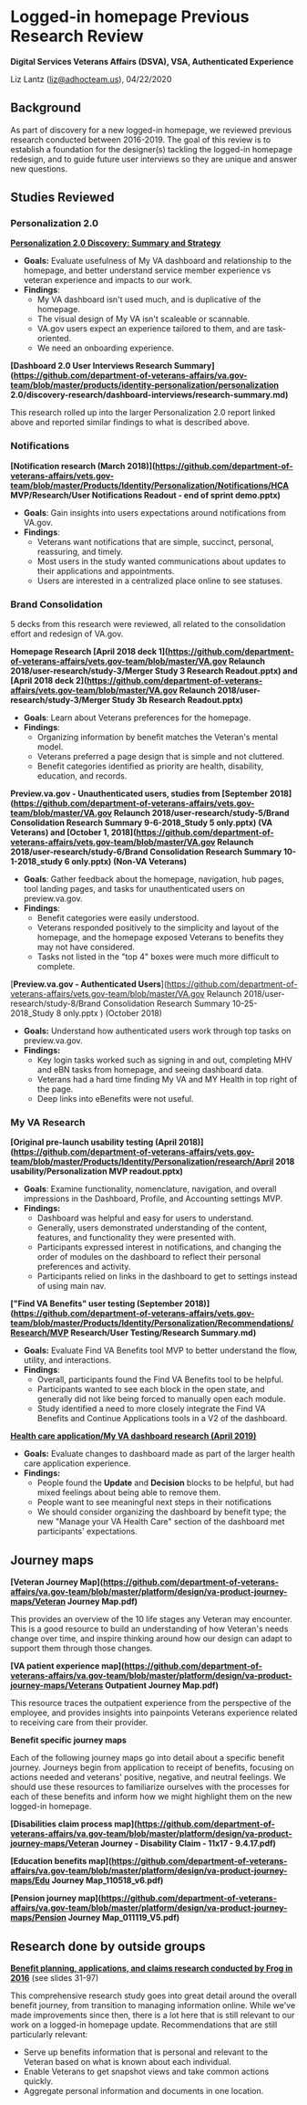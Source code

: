 # Logged-in homepage Previous Research Review

**Digital Services Veterans Affairs (DSVA), VSA, Authenticated Experience**

Liz Lantz (liz@adhocteam.us), 04/22/2020

## Background

As part of discovery for a new logged-in homepage, we reviewed previous research conducted between 2016-2019. The goal of this review is to establish a foundation for the designer(s) tackling the logged-in homepage redesign, and to guide future user interviews so they are unique and answer new questions.

## Studies Reviewed

### Personalization 2.0

**[Personalization 2.0 Discovery: Summary and Strategy](https://github.com/department-of-veterans-affairs/va.gov-team/blob/master/products/identity-personalization/personalization%202.0/discovery-research/README.md)**

- **Goals:** Evaluate usefulness of My VA dashboard and relationship to the homepage, and better understand service member experience vs veteran experience and impacts to our work.
- **Findings**:
  - My VA dashboard isn't used much, and is duplicative of the homepage.  
  - The visual design of My VA isn't scaleable or scannable.  
  - VA.gov users expect an experience tailored to them, and are task-oriented.
  - We need an onboarding experience.

**[Dashboard 2.0 User Interviews Research Summary](https://github.com/department-of-veterans-affairs/va.gov-team/blob/master/products/identity-personalization/personalization 2.0/discovery-research/dashboard-interviews/research-summary.md)**

This research rolled up into the larger Personalization 2.0 report linked above and reported similar findings to what is described above.

### Notifications

**[Notification research (March 2018)](https://github.com/department-of-veterans-affairs/vets.gov-team/blob/master/Products/Identity/Personalization/Notifications/HCA MVP/Research/User Notifications Readout - end of sprint demo.pptx)**

- **Goals**: Gain insights into users expectations around notifications from VA.gov.
- **Findings**:
  - Veterans want notifications that are simple, succinct, personal, reassuring, and timely.
  - Most users in the study wanted communications about updates to their applications and appointments.
  - Users are interested in a centralized place online to see statuses.

### Brand Consolidation

5 decks from this research were reviewed, all related to the consolidation effort and redesign of VA.gov.

**Homepage Research [April 2018 deck 1](https://github.com/department-of-veterans-affairs/vets.gov-team/blob/master/VA.gov Relaunch 2018/user-research/study-3/Merger Study 3 Research Readout.pptx) and [April 2018 deck 2](https://github.com/department-of-veterans-affairs/vets.gov-team/blob/master/VA.gov Relaunch 2018/user-research/study-3/Merger Study 3b Research Readout.pptx)** 

- **Goals**: Learn about Veterans preferences for the homepage. 
- **Findings**:
  - Organizing information by benefit matches the Veteran's mental model.
  - Veterans preferred a page design that is simple and not cluttered.
  - Benefit categories identified as priority are health, disability, education, and records.

**Preview.va.gov - Unauthenticated users, studies from [September 2018](https://github.com/department-of-veterans-affairs/vets.gov-team/blob/master/VA.gov Relaunch 2018/user-research/study-5/Brand Consolidation Research Summary 9-6-2018_Study 5 only.pptx) (VA Veterans) and [October 1, 2018](https://github.com/department-of-veterans-affairs/vets.gov-team/blob/master/VA.gov Relaunch 2018/user-research/study-6/Brand Consolidation Research Summary 10-1-2018_study 6 only.pptx) (Non-VA Veterans)** 

- **Goals**: Gather feedback about the homepage, navigation, hub pages, tool landing pages, and tasks for unauthenticated users on preview.va.gov.
- **Findings**:
  - Benefit categories were easily understood.
  - Veterans responded positively to the simplicity and layout of the homepage, and the homepage exposed Veterans to benefits they may not have considered.
  - Tasks not listed in the "top 4" boxes were much more difficult to complete.

[**Preview.va.gov - Authenticated Users**](https://github.com/department-of-veterans-affairs/vets.gov-team/blob/master/VA.gov Relaunch 2018/user-research/study-8/Brand Consolidation Research Summary 10-25-2018_Study 8 only.pptx ) (October 2018)

- **Goals:** Understand how authenticated users work through top tasks on preview.va.gov.
- **Findings:**
  - Key login tasks worked such as signing in and out, completing MHV and eBN tasks from homepage, and seeing dashboard data.
  - Veterans had a hard time finding My VA and MY Health in top right of the page.
  - Deep links into eBenefits were not useful.

### My VA Research

**[Original pre-launch usability testing (April 2018)](https://github.com/department-of-veterans-affairs/vets.gov-team/blob/master/Products/Identity/Personalization/research/April 2018 usability/Personalization MVP readout.pptx)** 

- **Goals**: Examine functionality, nomenclature, navigation, and overall impressions in the Dashboard, Profile, and Accounting settings MVP.
- **Findings:**
  - Dashboard was helpful and easy for users to understand. 
  - Generally, users demonstrated understanding of the content, features, and functionality they were presented with.
  - Participants expressed interest in notifications, and changing the order of modules on the dashboard to reflect their personal preferences and activity.
  - Participants relied on links in the dashboard to get to settings instead of using main nav.

**["Find VA Benefits" user testing (September 2018)](https://github.com/department-of-veterans-affairs/vets.gov-team/blob/master/Products/Identity/Personalization/Recommendations/Research/MVP Research/User Testing/Research Summary.md)**

- **Goals:** Evaluate Find VA Benefits tool MVP to better understand the flow, utility, and interactions.
- **Findings**:
  - Overall, participants found the Find VA Benefits tool to be helpful.
  - Participants wanted to see each block in the open state, and generally did not like being forced to manually open each module.
  - Study identified a need to more closely integrate the Find VA Benefits and Continue Applications tools in a V2 of the dashboard.

**[Health care application/My VA dashboard research (April 2019)](https://github.com/department-of-veterans-affairs/va.gov-team/blob/master/products/health-care/application/va-application/research/user-testing/dashboard-updates/research-summary.md)**

- **Goals:** Evaluate changes to dashboard made as part of the larger health care application experience.
- **Findings:**
  - People found the **Update** and **Decision** blocks to be helpful, but had mixed feelings about being able to remove them. 
  - People want to see meaningful next steps in their notifications
  - We should consider organizing the dashboard by benefit type; the new "Manage your VA Health Care" section of the dashboard met participants' expectations. 

## Journey maps

**[Veteran Journey Map](https://github.com/department-of-veterans-affairs/va.gov-team/blob/master/platform/design/va-product-journey-maps/Veteran Journey Map.pdf)** 

This provides an overview of the 10 life stages any Veteran may encounter.  This is a good resource to build an understanding of how Veteran's needs change over time, and inspire thinking around how our design can adapt to support them through those changes.

**[VA patient experience map](https://github.com/department-of-veterans-affairs/va.gov-team/blob/master/platform/design/va-product-journey-maps/Veterans Outpatient Journey Map.pdf)** 

This resource traces the outpatient experience from the perspective of the employee, and provides insights into painpoints Veterans experience related to receiving care from their provider. 

**Benefit specific journey maps**

Each of the following journey maps go into detail about a specific benefit journey. Journeys begin from application to receipt of benefits, focusing on actions needed and veterans' positive, negative, and neutral feelings. We should use these resources to familiarize ourselves with the processes for each of these benefits and inform how we might highlight them on the new logged-in homepage.

**[Disabilities claim process map](https://github.com/department-of-veterans-affairs/va.gov-team/blob/master/platform/design/va-product-journey-maps/Veteran Journey - Disability Claim - 11x17 -  9.4.17.pdf)** 

**[Education benefits map](https://github.com/department-of-veterans-affairs/va.gov-team/blob/master/platform/design/va-product-journey-maps/Edu Journey Map_110518_v6.pdf)** 

**[Pension journey map](https://github.com/department-of-veterans-affairs/va.gov-team/blob/master/platform/design/va-product-journey-maps/Pension Journey Map_011119_V5.pdf)**

## Research done by outside groups

**[Benefit planning, applications, and claims research conducted by Frog in 2016](https://github.com/department-of-veterans-affairs/va.gov-team/files/4446518/D5_frog_VCRD_ResearchReadout_final.pdf)** (see slides 31-97)

This comprehensive research study goes into great detail around the overall benefit journey, from transition to managing information online.  While we've made improvements since then, there is a lot here that is still relevant to our work on a logged-in homepage update.  Recommendations that are still particularly relevant:

- Serve up benefits information that is personal and relevant to the Veteran based on what is known about each individual.
- Enable Veterans to get snapshot views and take common actions quickly.
- Aggregate personal information and documents in one location.
